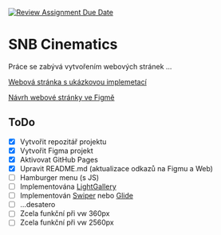 [![Review Assignment Due Date](https://classroom.github.com/assets/deadline-readme-button-24ddc0f5d75046c5622901739e7c5dd533143b0c8e959d652212380cedb1ea36.svg)](https://classroom.github.com/a/KU8eozPI)
# SNB Cinematics
Práce se zabývá vytvořením webových stránek ...

[Webová stránka s ukázkovou implemetací](https://pslib-cz.github.io/2022-l3-web-site-SBumbalek/)

[Návrh webové stránky ve Figmě](https://www.figma.com/file/xMkbwuPSl6Qu4Qc8QowmTD/Untitled?type=design&node-id=0-1&t=dBWmJWDSkMU8dR8V-0)

## ToDo
- [x] Vytvořit repozitář projektu
- [x] Vytvořit Figma projekt
- [x] Aktivovat GitHub Pages
- [x] Upravit README.md (aktualizace odkazů na Figmu a Web)
- [ ] Hamburger menu (s JS)
- [ ] Implementována [LightGallery](https://github.com/sachinchoolur/lightGallery)
- [ ] Implementován [Swiper](https://swiperjs.com/) nebo [Glide](https://glidejs.com/)
- [ ] ...desatero
- [ ] Zcela funkční při vw 360px
- [ ] Zcela funkční při vw 2560px

